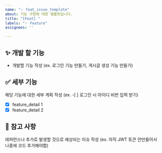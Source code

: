 ```yaml
---
name: "✨ feat_issue_template"
about: 기능 구현에 대한 템플릿입니다.
title: "[Feat] "
labels: "✨ Feature"
assignees: ''

---
```


## ✨ 개발 할 기능
- 개발할 기능 작성 (ex. 로그인 기능 만들기, 게시글 생성 기능 만들기)

## ✅ 세부 기능
해당 기능에 대한 세부 계획 작성 (ex. -[ ] 로그인 시 아이디 비번 입력 받기)
- [x] feature_detail 1
- [x] feature_detail 2

## 📖 참고 사항
레퍼런스나 추가로 발생할 것으로 예상되는 이슈 작성 (ex. 아직 JWT 토큰 안만들어서 나중에 코드 추가해야함)
